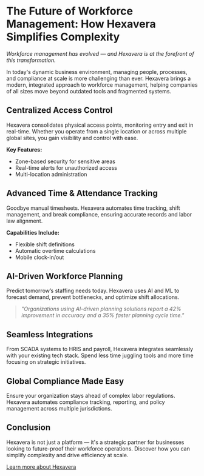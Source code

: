 # The Future of Workforce Management: How Hexavera Simplifies Complexity

_Workforce management has evolved — and Hexavera is at the forefront of this transformation._

In today's dynamic business environment, managing people, processes, and compliance at scale is more challenging than ever. Hexavera brings a modern, integrated approach to workforce management, helping companies of all sizes move beyond outdated tools and fragmented systems.

## Centralized Access Control
Hexavera consolidates physical access points, monitoring entry and exit in real-time. Whether you operate from a single location or across multiple global sites, you gain visibility and control with ease.

**Key Features:**
- Zone-based security for sensitive areas
- Real-time alerts for unauthorized access
- Multi-location administration

## Advanced Time & Attendance Tracking
Goodbye manual timesheets. Hexavera automates time tracking, shift management, and break compliance, ensuring accurate records and labor law alignment.

**Capabilities Include:**
- Flexible shift definitions
- Automatic overtime calculations
- Mobile clock-in/out

## AI-Driven Workforce Planning
Predict tomorrow’s staffing needs today. Hexavera uses AI and ML to forecast demand, prevent bottlenecks, and optimize shift allocations.

> _"Organizations using AI-driven planning solutions report a 42% improvement in accuracy and a 35% faster planning cycle time."_

## Seamless Integrations
From SCADA systems to HRIS and payroll, Hexavera integrates seamlessly with your existing tech stack. Spend less time juggling tools and more time focusing on strategic initiatives.

## Global Compliance Made Easy
Ensure your organization stays ahead of complex labor regulations. Hexavera automates compliance tracking, reporting, and policy management across multiple jurisdictions.

## Conclusion
Hexavera is not just a platform — it's a strategic partner for businesses looking to future-proof their workforce operations. Discover how you can simplify complexity and drive efficiency at scale.

[Learn more about Hexavera](https://hexavera.com)